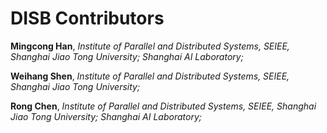 # DISB Contributors

**Mingcong Han**, *Institute of Parallel and Distributed Systems, SEIEE, Shanghai Jiao Tong University; Shanghai AI Laboratory;*

**Weihang Shen**, *Institute of Parallel and Distributed Systems, SEIEE, Shanghai Jiao Tong University;*

**Rong Chen**, *Institute of Parallel and Distributed Systems, SEIEE, Shanghai Jiao Tong University; Shanghai AI Laboratory;*